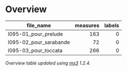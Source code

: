 

# Overview
|      file_name       |measures|labels|
|----------------------|-------:|-----:|
|l095-01_pour_prelude  |     163|     0|
|l095-02_pour_sarabande|      72|     0|
|l095-03_pour_toccata  |     266|     0|


*Overview table updated using [ms3](https://johentsch.github.io/ms3/) 1.2.4.*
